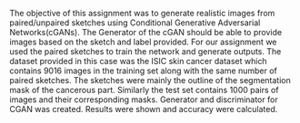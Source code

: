 The objective of this assignment was to generate realistic images from
paired/unpaired sketches using Conditional Generative Adversarial
Networks(cGANs). The Generator of the cGAN should be able to provide images
based on the sketch and label provided. For our assignment we used the paired
sketches to train the network and generate outputs.
The dataset provided in this case was the ISIC skin cancer dataset which contains
9016 images in the training set along with the same number of paired sketches.
The sketches were mainly the outline of the segmentation mask of the cancerous
part.
Similarly the test set contains 1000 pairs of images and their corresponding masks.
Generator and discriminator for CGAN was created.
Results were shown and accuracy were calculated.